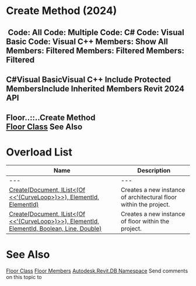 # Create Method (2024)

﻿
 Code: All Code: Multiple Code: C# Code: Visual Basic Code: Visual C++  Members: Show All Members: Filtered Members: Filtered Members: Filtered   
---  
C#Visual BasicVisual C++
Include Protected MembersInclude Inherited Members
Revit 2024 API  
---  
Floor..::..Create Method   
[Floor Class](96cc6685-003d-ff90-1c5b-c25a4830f0f7.md "Floor Class") See Also  
---  
# Overload List
| Name | Description |
| --- | --- |
| --- | --- | --- |
| [Create(Document, IList<(Of <<'(CurveLoop>)>>), ElementId, ElementId)](a9c74a9f-46eb-a1b7-608e-2039f06be579.md "Create Method \(Document, IList\(CurveLoop\), ElementId, ElementId\)") | Creates a new instance of architectural floor within the project. |
| [Create(Document, IList<(Of <<'(CurveLoop>)>>), ElementId, ElementId, Boolean, Line, Double)](0013a9e5-a9c4-bb2c-f29d-aa4b732b815a.md "Create Method \(Document, IList\(CurveLoop\), ElementId, ElementId, Boolean, Line, Double\)") | Creates a new instance of floor within the project. |

# See Also
[Floor Class](96cc6685-003d-ff90-1c5b-c25a4830f0f7.md "Floor Class")
[Floor Members](e9b712bd-f34a-2d61-66dc-1d2e2286fe36.md "Floor Members")
[Autodesk.Revit.DB Namespace](87546ba7-461b-c646-cbb1-2cb8f5bff8b2.md "Autodesk.Revit.DB Namespace")
Send comments on this topic to 
